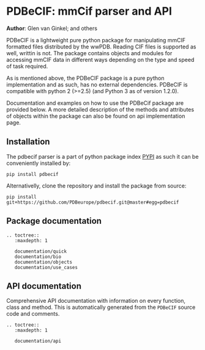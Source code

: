 # PDBeCIF: mmCif parser and API

**Author**: Glen van Ginkel; and others

PDBeCIF is a lightweight pure python package for manipulating mmCIF formatted files distributed by the wwPDB. Reading CIF files is supported as well, writtin is not. The package contains objects and modules for accessing mmCIF data in different ways depending on the type and speed of task required.

As is mentioned above, the PDBeCIF package is a pure python implementation and as such, has no external dependencies. PDBeCIF is compatible with python 2 (>=2.5) (and Python 3 as of version 1.2.0).

Documentation and examples on how to use the PDBeCif package are provided below. A more detailed description of the methods and attributes of objects within the package can also be found on api implementation page.

## Installation

The pdbecif parser is a part of python package index [PYPI](https://pypi.org/project/PDBeCif) as such it can be conveniently installed by:

```
pip install pdbecif
```

Alternativelly, clone the repository and install the package from source:

```
pip install git+https://github.com/PDBeurope/pdbecif.git@master#egg=pdbecif
```

## Package documentation

```eval_rst
.. toctree::
   :maxdepth: 1

   documentation/quick
   documentation/bio
   documentation/objects
   documentation/use_cases
```

## API documentation

Comprehensive API documentation with information on every function, class and method. This is automatically generated from the `PDBeCIF` source code and comments.

```eval_rst
.. toctree::
   :maxdepth: 1

   documentation/api
```
